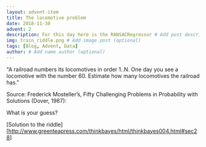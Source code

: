 ```yaml
---
layout: advent-item
title: The locomotive problem
date: 2018-11-30
advent: 2
description: For this day here is the RANSACRegressor # Add post description (optional)
img: train_riddle.png # Add image post (optional)
tags: [Blog, Advent, Data]
author: # Add name author (optional)
---
```


"A railroad numbers its locomotives in order 1..N. One day you see a locomotive with the number 60. Estimate how many locomotives the railroad has."

Source: Frederick Mosteller’s, Fifty Challenging Problems in Probability with Solutions (Dover, 1987):

What is your guess?



[Solution to the riddle][http://www.greenteapress.com/thinkbayes/html/thinkbayes004.html#sec28]